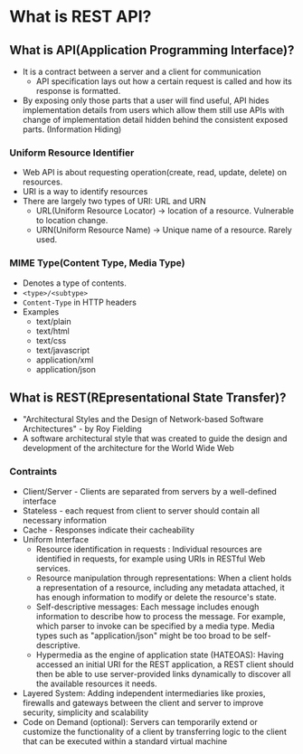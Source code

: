 # What is REST API?

## What is API(Application Programming Interface)?

* It is a contract between a server and a client for communication
  * API specification lays out how a certain request is called and how its response is formatted.
* By exposing only those parts that a user will find useful, API hides implementation details from users which allow them still use APIs with change of implementation detail hidden behind the consistent exposed parts. (Information Hiding)

### Uniform Resource Identifier

* Web API is about requesting operation(create, read, update, delete) on resources.
* URI is a way to identify resources
* There are largely two types of URI: URL and URN
  * URL(Uniform Resource Locator) → location of a resource. Vulnerable to location change.
  * URN(Uniform Resource Name) → Unique name of a resource. Rarely used.

### MIME Type(Content Type, Media Type)

* Denotes a type of contents.
* `<type>/<subtype>`
* `Content-Type` in HTTP headers
* Examples
  * text/plain
  * text/html
  * text/css
  * text/javascript
  * application/xml
  * application/json

## What is REST(REpresentational State Transfer)?

* "Architectural Styles and the Design of Network-based Software Architectures" - by Roy Fielding
* A software architectural style that was created to guide the design and development of the architecture for the World Wide Web

### Contraints

* Client/Server - Clients are separated from servers by a well-defined interface
* Stateless - each request from client to server should contain all necessary information
* Cache - Responses indicate their cacheability
* Uniform Interface
  * Resource identification in requests :
  Individual resources are identified in requests, for example using URIs in RESTful Web services.
  * Resource manipulation through representations:  When a client holds a representation of a resource, including any metadata attached, it has enough information to modify or delete the resource's state.
  * Self-descriptive messages:
   Each message includes enough information to describe how to process the message. For example, which parser to invoke can be specified by a media type.
   Media types such as "application/json" might be too broad to be self-descriptive.
  * Hypermedia as the engine of application state (HATEOAS):
  Having accessed an initial URI for the REST application, a REST client should then be able to use server-provided links dynamically to discover all the available resources it needs.
* Layered System: Adding independent intermediaries like proxies, firewalls and gateways between the client and server to improve security, simplicity and scalability
* Code on Demand (optional): Servers can temporarily extend or customize the functionality of a client by transferring logic to the client that can be executed within a standard virtual machine
